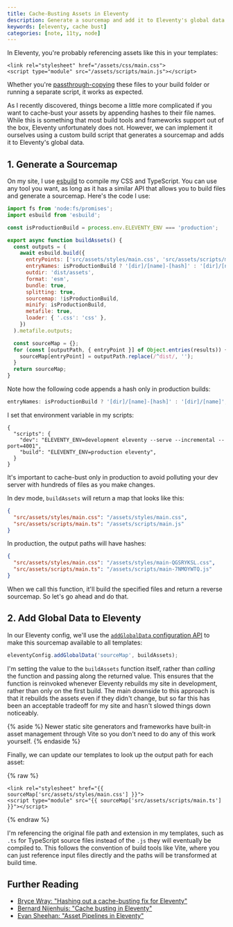```yaml
---
title: Cache-Busting Assets in Eleventy
description: Generate a sourcemap and add it to Eleventy's global data.
keywords: [eleventy, cache bust]
categories: [note, 11ty, node]
---
```


In Eleventy, you're probably referencing assets like this in your templates:

```liquid {data-file="layout.liquid"}
<link rel="stylesheet" href="/assets/css/main.css">
<script type="module" src="/assets/scripts/main.js"></script>
```

Whether you're [passthrough-copying](https://www.11ty.dev/docs/copy/) these files to your build folder or running a separate script, it works as expected.

As I recently discovered, things become a little more complicated if you want to cache-bust your assets by appending hashes to their file names. While this is something that most build tools and frameworks support out of the box, Eleventy unfortunately does not. However, we can implement it ourselves using a custom build script that generates a sourcemap and adds it to Eleventy's global data.

## 1. Generate a Sourcemap

On my site, I use [esbuild](https://esbuild.github.io) to compile my CSS and TypeScript. You can use any tool you want, as long as it has a similar API that allows you to build files and generate a sourcemap. Here's the code I use:

```js {data-copyable="true" data-file="build.js"}
import fs from 'node:fs/promises';
import esbuild from 'esbuild';

const isProductionBuild = process.env.ELEVENTY_ENV === 'production';

export async function buildAssets() {
  const outputs = (
    await esbuild.build({
      entryPoints: ['src/assets/styles/main.css', 'src/assets/scripts/main.ts'],
      entryNames: isProductionBuild ? '[dir]/[name]-[hash]' : '[dir]/[name]',
      outdir: 'dist/assets',
      format: 'esm',
      bundle: true,
      splitting: true,
      sourcemap: !isProductionBuild,
      minify: isProductionBuild,
      metafile: true,
      loader: { '.css': 'css' },
    })
  ).metafile.outputs;

  const sourceMap = {};
  for (const [outputPath, { entryPoint }] of Object.entries(results)) {
    sourceMap[entryPoint] = outputPath.replace(/^dist/, '');
  }
  return sourceMap;
}
```

Note how the following code appends a hash only in production builds:

```js
entryNames: isProductionBuild ? '[dir]/[name]-[hash]' : '[dir]/[name]';
```

I set that environment variable in my scripts:

```json{data-file="package.json"}
{
  "scripts": {
    "dev": "ELEVENTY_ENV=development eleventy --serve --incremental --port=4001",
    "build": "ELEVENTY_ENV=production eleventy",
  }
}
```

It's important to cache-bust only in production to avoid polluting your dev server with hundreds of files as you make changes.

In dev mode, `buildAssets` will return a map that looks like this:

```json
{
  "src/assets/styles/main.css": "/assets/styles/main.css",
  "src/assets/scripts/main.ts": "/assets/scripts/main.js"
}
```

In production, the output paths will have hashes:

```json
{
  "src/assets/styles/main.css": "/assets/styles/main-QGSRYKSL.css",
  "src/assets/scripts/main.ts": "/assets/scripts/main-7NMOYWTQ.js"
}
```

When we call this function, it'll build the specified files and return a reverse sourcemap. So let's go ahead and do that.

## 2. Add Global Data to Eleventy

In our Eleventy config, we'll use the [`addGlobalData` configuration API](https://www.11ty.dev/docs/data-global-custom/#functions) to make this sourcemap available to all templates:

```js {data-copyable="true" data-file=".eleventy.js"}
eleventyConfig.addGlobalData('sourceMap', buildAssets);
```

I'm setting the value to the `buildAssets` function itself, rather than _calling_ the function and passing along the returned value. This ensures that the function is reinvoked whenever Eleventy rebuilds my site in development, rather than only on the first build. The main downside to this approach is that it rebuilds the assets even if they didn't change, but so far this has been an acceptable tradeoff for my site and hasn't slowed things down noticeably.

{% aside %}
Newer static site generators and frameworks have built-in asset management through Vite so you don't need to do any of this work yourself.
{% endaside %}

Finally, we can update our templates to look up the output path for each asset:

{% raw %}

```liquid {data-file="layout.liquid"}
<link rel="stylesheet" href="{{ sourceMap['src/assets/styles/main.css'] }}">
<script type="module" src="{{ sourceMap['src/assets/scripts/main.ts'] }}"></script>
```

{% endraw %}

I'm referencing the original file path and extension in my templates, such as `.ts` for TypeScript source files instead of the `.js` they will eventually be compiled to. This follows the convention of build tools like Vite, where you can just reference input files directly and the paths will be transformed at build time.

## Further Reading

- [Bryce Wray: "Hashing out a cache-busting fix for Eleventy"](https://www.brycewray.com/posts/2020/12/hashing-out-cache-busting-fix-eleventy/)
- [Bernard Nijenhuis: "Cache busting in Eleventy"](https://bnijenhuis.nl/notes/cache-busting-in-eleventy/)
- [Evan Sheehan: "Asset Pipelines in Eleventy"](https://darthmall.net/2020/eleventy-asset-pipeline/)
